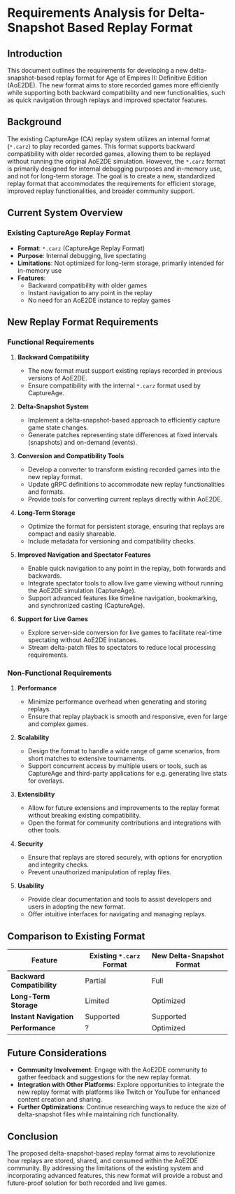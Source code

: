 # Requirements Analysis for Delta-Snapshot Based Replay Format

## Introduction

This document outlines the requirements for developing a new
delta-snapshot-based replay format for Age of Empires II: Definitive Edition
(AoE2DE). The new format aims to store recorded games more efficiently while
supporting both backward compatibility and new functionalities, such as quick
navigation through replays and improved spectator features.

## Background

The existing CaptureAge (CA) replay system utilizes an internal format
(`*.carz`) to play recorded games. This format supports backward compatibility
with older recorded games, allowing them to be replayed without running the
original AoE2DE simulation. However, the `*.carz` format is primarily designed
for internal debugging purposes and in-memory use, and not for long-term
storage. The goal is to create a new, standardized replay format that
accommodates the requirements for efficient storage, improved replay
functionalities, and broader community support.

## Current System Overview

### Existing CaptureAge Replay Format

- **Format**: `*.carz` (CaptureAge Replay Format)
- **Purpose**: Internal debugging, live spectating
- **Limitations**: Not optimized for long-term storage, primarily intended for
  in-memory use
- **Features**:
  - Backward compatibility with older games
  - Instant navigation to any point in the replay
  - No need for an AoE2DE instance to replay games

## New Replay Format Requirements

### Functional Requirements

1. **Backward Compatibility**
   - The new format must support existing replays recorded in previous versions
     of AoE2DE.
   - Ensure compatibility with the internal `*.carz` format used by CaptureAge.

2. **Delta-Snapshot System**
   - Implement a delta-snapshot-based approach to efficiently capture game state
     changes.
   - Generate patches representing state differences at fixed intervals
     (snapshots) and on-demand (events).

3. **Conversion and Compatibility Tools**
   - Develop a converter to transform existing recorded games into the new
     replay format.
   - Update gRPC definitions to accommodate new replay functionalities and
     formats.
   - Provide tools for converting current replays directly within AoE2DE.

4. **Long-Term Storage**
   - Optimize the format for persistent storage, ensuring that replays are
     compact and easily shareable.
   - Include metadata for versioning and compatibility checks.

5. **Improved Navigation and Spectator Features**
   - Enable quick navigation to any point in the replay, both forwards and
     backwards.
   - Integrate spectator tools to allow live game viewing without running the
     AoE2DE simulation (CaptureAge).
   - Support advanced features like timeline navigation, bookmarking, and
     synchronized casting (CaptureAge).

6. **Support for Live Games**
   - Explore server-side conversion for live games to facilitate real-time
     spectating without AoE2DE instances.
   - Stream delta-patch files to spectators to reduce local processing
     requirements.

### Non-Functional Requirements

1. **Performance**
   - Minimize performance overhead when generating and storing replays.
   - Ensure that replay playback is smooth and responsive, even for large and
     complex games.

2. **Scalability**
   - Design the format to handle a wide range of game scenarios, from short
     matches to extensive tournaments.
   - Support concurrent access by multiple users or tools, such as CaptureAge
     and third-party applications for e.g. generating live stats for overlays.

3. **Extensibility**
   - Allow for future extensions and improvements to the replay format without
     breaking existing compatibility.
   - Open the format for community contributions and integrations with other
     tools.

4. **Security**
   - Ensure that replays are stored securely, with options for encryption and
     integrity checks.
   - Prevent unauthorized manipulation of replay files.

5. **Usability**
   - Provide clear documentation and tools to assist developers and users in
     adopting the new format.
   - Offer intuitive interfaces for navigating and managing replays.

## Comparison to Existing Format

| Feature                    | Existing `*.carz` Format | New Delta-Snapshot Format |
| -------------------------- | ------------------------ | ------------------------- |
| **Backward Compatibility** | Partial                  | Full                      |
| **Long-Term Storage**      | Limited                  | Optimized                 |
| **Instant Navigation**     | Supported                | Supported                 |
| **Performance**            | ?                        | Optimized                 |

## Future Considerations

- **Community Involvement**: Engage with the AoE2DE community to gather feedback
  and suggestions for the new replay format.
- **Integration with Other Platforms**: Explore opportunities to integrate the
  new replay format with platforms like Twitch or YouTube for enhanced content
  creation and sharing.
- **Further Optimizations**: Continue researching ways to reduce the size of
  delta-snapshot files while maintaining rich functionality.

## Conclusion

The proposed delta-snapshot-based replay format aims to revolutionize how
replays are stored, shared, and consumed within the AoE2DE community. By
addressing the limitations of the existing system and incorporating advanced
features, this new format will provide a robust and future-proof solution for
both recorded and live games.
